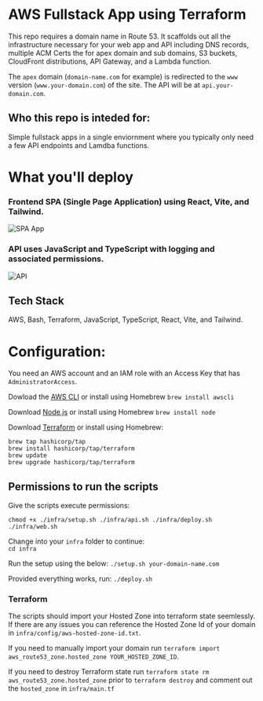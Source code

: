 # AWS Fullstack App using Terraform

This repo requires a domain name in Route 53. It scaffolds out all the infrastructure necessary for your web app and API including DNS records, multiple ACM Certs the for apex domain and sub domains, S3 buckets, CloudFront distributions, API Gateway, and a Lambda function.

The `apex` domain (`domain-name.com` for example) is redirected to the `www` version (`www.your-domain.com`) of the site. The API will be at `api.your-domain.com`.

## Who this repo is inteded for:

Simple fullstack apps in a single enviornment where you typically only need a few API endpoints and Lamdba functions.

# What you'll deploy

### Frontend SPA (Single Page Application) using React, Vite, and Tailwind.

![SPA App](https://raw.githubusercontent.com/aaronwht/aws-fullstack/main/readme/aws-spa.png)

### API uses JavaScript and TypeScript with logging and associated permissions.

![API](https://raw.githubusercontent.com/aaronwht/aws-fullstack/main/readme/lambda-basic.png)

## Tech Stack

AWS, Bash, Terraform, JavaScript, TypeScript, React, Vite, and Tailwind.

# Configuration:

You need an AWS account and an IAM role with an Access Key that has `AdministratorAccess`.

Dowload the [AWS CLI](https://aws.amazon.com/cli/) or install using Homebrew `brew install awscli`

Download [Node.js](https://nodejs.org) or install using Homebrew `brew install node`

Download [Terraform](https://www.terraform.io/) or install using Homebrew:

```
brew tap hashicorp/tap
brew install hashicorp/tap/terraform
brew update
brew upgrade hashicorp/tap/terraform
```

## Permissions to run the scripts

Give the scripts execute permissions:

```
chmod +x ./infra/setup.sh ./infra/api.sh ./infra/deploy.sh ./infra/web.sh
```

Change into your `infra` folder to continue:  
`cd infra`

Run the setup using the below:
`./setup.sh your-domain-name.com`

Provided everything works, run:
`./deploy.sh`

### Terraform

The scripts should import your Hosted Zone into terraform state seemlessly. If there are any issues you can reference the Hosted Zone Id of your domain in `infra/config/aws-hosted-zone-id.txt`.

If you need to manually import your domain run `terraform import aws_route53_zone.hosted_zone YOUR_HOSTED_ZONE_ID`.

If you need to destroy Terraform state run `terraform state rm aws_route53_zone.hosted_zone` prior to `terraform destroy` and comment out the `hosted_zone` in `infra/main.tf`
